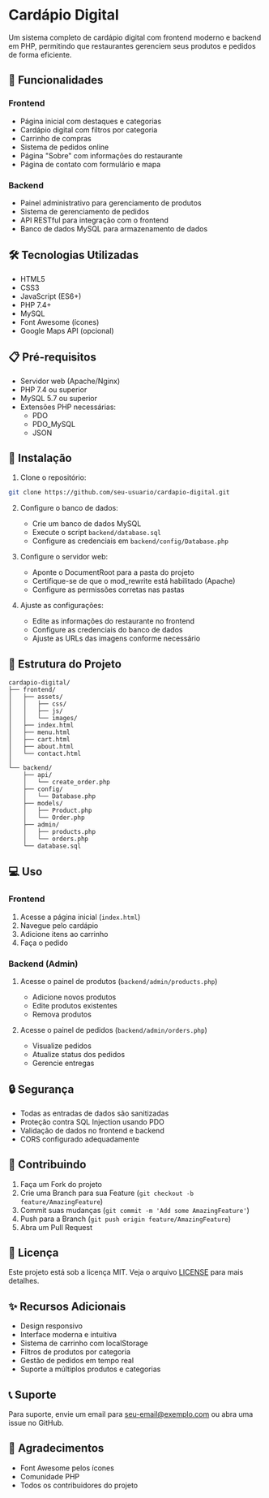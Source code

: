 # Cardápio Digital

Um sistema completo de cardápio digital com frontend moderno e backend em PHP, permitindo que restaurantes gerenciem seus produtos e pedidos de forma eficiente.

## 🚀 Funcionalidades

### Frontend
- Página inicial com destaques e categorias
- Cardápio digital com filtros por categoria
- Carrinho de compras
- Sistema de pedidos online
- Página "Sobre" com informações do restaurante
- Página de contato com formulário e mapa

### Backend
- Painel administrativo para gerenciamento de produtos
- Sistema de gerenciamento de pedidos
- API RESTful para integração com o frontend
- Banco de dados MySQL para armazenamento de dados

## 🛠️ Tecnologias Utilizadas

- HTML5
- CSS3
- JavaScript (ES6+)
- PHP 7.4+
- MySQL
- Font Awesome (ícones)
- Google Maps API (opcional)

## 📋 Pré-requisitos

- Servidor web (Apache/Nginx)
- PHP 7.4 ou superior
- MySQL 5.7 ou superior
- Extensões PHP necessárias:
  - PDO
  - PDO_MySQL
  - JSON

## 🔧 Instalação

1. Clone o repositório:
```bash
git clone https://github.com/seu-usuario/cardapio-digital.git
```

2. Configure o banco de dados:
   - Crie um banco de dados MySQL
   - Execute o script `backend/database.sql`
   - Configure as credenciais em `backend/config/Database.php`

3. Configure o servidor web:
   - Aponte o DocumentRoot para a pasta do projeto
   - Certifique-se de que o mod_rewrite está habilitado (Apache)
   - Configure as permissões corretas nas pastas

4. Ajuste as configurações:
   - Edite as informações do restaurante no frontend
   - Configure as credenciais do banco de dados
   - Ajuste as URLs das imagens conforme necessário

## 📁 Estrutura do Projeto

```
cardapio-digital/
├── frontend/
│   ├── assets/
│   │   ├── css/
│   │   ├── js/
│   │   └── images/
│   ├── index.html
│   ├── menu.html
│   ├── cart.html
│   ├── about.html
│   └── contact.html
│
└── backend/
    ├── api/
    │   └── create_order.php
    ├── config/
    │   └── Database.php
    ├── models/
    │   ├── Product.php
    │   └── Order.php
    ├── admin/
    │   ├── products.php
    │   └── orders.php
    └── database.sql
```

## 💻 Uso

### Frontend
1. Acesse a página inicial (`index.html`)
2. Navegue pelo cardápio
3. Adicione itens ao carrinho
4. Faça o pedido

### Backend (Admin)
1. Acesse o painel de produtos (`backend/admin/products.php`)
   - Adicione novos produtos
   - Edite produtos existentes
   - Remova produtos

2. Acesse o painel de pedidos (`backend/admin/orders.php`)
   - Visualize pedidos
   - Atualize status dos pedidos
   - Gerencie entregas

## 🔒 Segurança

- Todas as entradas de dados são sanitizadas
- Proteção contra SQL Injection usando PDO
- Validação de dados no frontend e backend
- CORS configurado adequadamente

## 🤝 Contribuindo

1. Faça um Fork do projeto
2. Crie uma Branch para sua Feature (`git checkout -b feature/AmazingFeature`)
3. Commit suas mudanças (`git commit -m 'Add some AmazingFeature'`)
4. Push para a Branch (`git push origin feature/AmazingFeature`)
5. Abra um Pull Request

## 📝 Licença

Este projeto está sob a licença MIT. Veja o arquivo [LICENSE](LICENSE) para mais detalhes.

## ✨ Recursos Adicionais

- Design responsivo
- Interface moderna e intuitiva
- Sistema de carrinho com localStorage
- Filtros de produtos por categoria
- Gestão de pedidos em tempo real
- Suporte a múltiplos produtos e categorias

## 📞 Suporte

Para suporte, envie um email para seu-email@exemplo.com ou abra uma issue no GitHub.

## 🙏 Agradecimentos

- Font Awesome pelos ícones
- Comunidade PHP
- Todos os contribuidores do projeto 